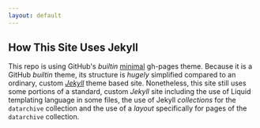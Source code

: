 ```yaml
---
layout: default
---
```

## How This Site Uses Jekyll

This repo is using GitHub's *builtin* [minimal](https://pages-themes.github.io/minimal/)
gh-pages theme. Because it is a GitHub *builtin* theme, its structure is *hugely* simplified
compared to an ordinary, custom [*Jekyll*](https://jekyllrb.com) theme based site.
Nonetheless, this site still uses some portions of a standard, custom *Jekyll* site
including the use of Liquid templating language in some files, the use of Jekyll
*collections* for the `datarchive` collection and the use of a *layout* specifically for
pages of the `datarchive` collection.

